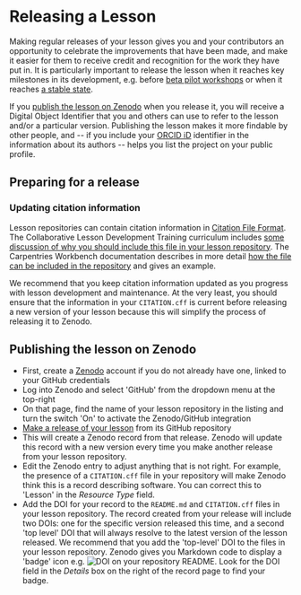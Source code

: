 # Releasing a Lesson
Making regular releases of your lesson gives you and your contributors an opportunity to celebrate the improvements that have been made, and make it easier for them to receive credit and recognition for the work they have put in.
It is particularly important to release the lesson when it reaches key milestones in its development, e.g. before [beta pilot workshops](./lesson-pilots.md) or when it reaches [a stable state](./lesson-life-cycle.md).

If you [publish the lesson on Zenodo](#publishing-the-lesson-on-zenodo) when you release it, you will receive a Digital Object Identifier that you and others can use to refer to the lesson and/or a particular version.
Publishing the lesson makes it more findable by other people, and -- if you include your [ORCID iD](https://info.orcid.org/what-is-orcid/) identifier in the information about its authors -- helps you list the project on your public profile.

## Preparing for a release

### Updating citation information
Lesson repositories can contain citation information in [Citation File Format](https://citation-file-format.github.io/).
The Collaborative Lesson Development Training curriculum includes [some discussion of why you should include this file in your lesson repository](https://carpentries.github.io/lesson-development-training/collaborating-newcomers.html#helping-people-cite-your-lesson).
The Carpentries Workbench documentation describes in more detail [how the file can be included in the repository](https://carpentries.github.io/sandpaper-docs/editing.html#making-your-lesson-citable) and gives an example.

We recommend that you keep citation information updated as you progress with lesson development and maintenance.
At the very least, you should ensure that the information in your `CITATION.cff` is current before releasing a new version of your lesson because this will simplify the process of releasing it to Zenodo.

## Publishing the lesson on Zenodo

* First, create a [Zenodo](https://zenodo.org/) account if you do not already have one, linked to your GitHub credentials
* Log into Zenodo and select 'GitHub' from the dropdown menu at the top-right
* On that page, find the name of your lesson repository in the listing and turn the switch 'On' to activate the Zenodo/GitHub integration
* [Make a release of your lesson](https://docs.github.com/en/repositories/releasing-projects-on-github/managing-releases-in-a-repository#creating-a-release) from its GitHub repository
* This will create a Zenodo record from that release.
  Zenodo will update this record with a new version every time you make another release from your lesson repository. 
* Edit the Zenodo entry to adjust anything that is not right.
  For example, the presence of a `CITATION.cff` file in your repository will make Zenodo think this is a record describing software.
  You can correct this to 'Lesson' in the _Resource Type_ field.
* Add the DOI for your record to the `README.md` and `CITATION.cff` files in your lesson repository.
  The record created from your release will include two DOIs: one for the specific version released this time, and a second 'top level' DOI that will always resolve to the latest version of the lesson released. 
  We recommend that you add the 'top-level' DOI to the files in your lesson repository. Zenodo gives you Markdown code to display a 'badge' icon e.g. ![DOI](https://zenodo.org/badge/DOI/10.5281/zenodo.8415001.svg) on your repository README. 
  Look for the DOI field in the _Details_ box on the right of the record page to find your badge.

